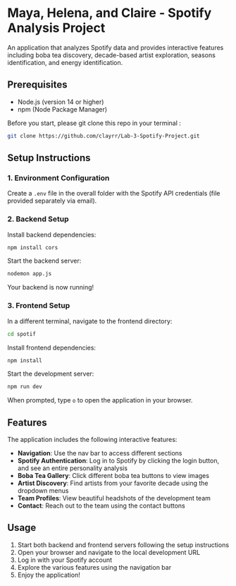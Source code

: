 # Maya, Helena, and Claire - Spotify Analysis Project

An application that analyzes Spotify data and provides interactive features including boba tea discovery, decade-based artist exploration, seasons identification, and energy identification. 

## Prerequisites

- Node.js (version 14 or higher)
- npm (Node Package Manager)

Before you start, please git clone this repo in your terminal :

```bash
git clone https://github.com/clayrr/Lab-3-Spotify-Project.git
```


## Setup Instructions

### 1. Environment Configuration

Create a `.env` file in the overall folder with the Spotify API credentials (file provided separately via email).

### 2. Backend Setup

Install backend dependencies:
```bash
npm install cors
```

Start the backend server:
```bash
nodemon app.js
```

Your backend is now running!

### 3. Frontend Setup

In a different terminal, navigate to the frontend directory:
```bash
cd spotif
```

Install frontend dependencies:
```bash
npm install
```

Start the development server:
```bash
npm run dev
```

When prompted, type `o` to open the application in your browser.

## Features

The application includes the following interactive features:

- **Navigation**: Use the nav bar to access different sections
- **Spotify Authentication**: Log in to Spotify by clicking the login button, and see an entire personality analysis
- **Boba Tea Gallery**: Click different boba tea buttons to view images
- **Artist Discovery**: Find artists from your favorite decade using the dropdown menus
- **Team Profiles**: View beautiful headshots of the development team
- **Contact**: Reach out to the team using the contact buttons

## Usage

1. Start both backend and frontend servers following the setup instructions
2. Open your browser and navigate to the local development URL
3. Log in with your Spotify account
4. Explore the various features using the navigation bar
5. Enjoy the application!

